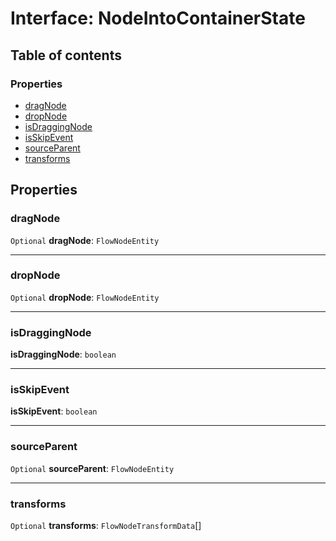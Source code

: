 # Interface: NodeIntoContainerState

## Table of contents

### Properties

* [dragNode](/en/auto-docs/free-container-plugin/interfaces/NodeIntoContainerState.md#dragnode)
* [dropNode](/en/auto-docs/free-container-plugin/interfaces/NodeIntoContainerState.md#dropnode)
* [isDraggingNode](/en/auto-docs/free-container-plugin/interfaces/NodeIntoContainerState.md#isdraggingnode)
* [isSkipEvent](/en/auto-docs/free-container-plugin/interfaces/NodeIntoContainerState.md#isskipevent)
* [sourceParent](/en/auto-docs/free-container-plugin/interfaces/NodeIntoContainerState.md#sourceparent)
* [transforms](/en/auto-docs/free-container-plugin/interfaces/NodeIntoContainerState.md#transforms)

## Properties

### dragNode

`Optional` **dragNode**: `FlowNodeEntity`

***

### dropNode

`Optional` **dropNode**: `FlowNodeEntity`

***

### isDraggingNode

**isDraggingNode**: `boolean`

***

### isSkipEvent

**isSkipEvent**: `boolean`

***

### sourceParent

`Optional` **sourceParent**: `FlowNodeEntity`

***

### transforms

`Optional` **transforms**: `FlowNodeTransformData`\[]
